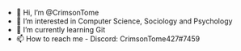 - 👋 Hi, I’m @CrimsonTome
- 👀 I’m interested in Computer Science, Sociology and Psychology
- 🌱 I’m currently learning Git
- 📫 How to reach me - Discord: CrimsonTome427#7459

